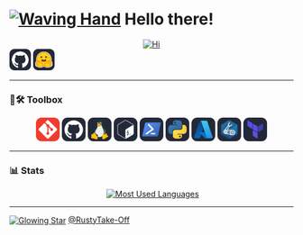 <!-- **RustyTake-Off/RustyTake-Off** is a ✨ _special_ ✨ repository because its `README.md` (this file) appears on your GitHub profile. -->

<!-- .hero -->

<h1>
  <a href="#"><img title="Hi" width="38" alt="Waving Hand" src="https://raw.githubusercontent.com/Tarikul-Islam-Anik/Animated-Fluent-Emojis/master/Emojis/Hand%20gestures/Waving%20Hand.png" /></a>
  Hello there!
</h1>

<div align="center">
  <a href="#"><img title="Hi" alt="Hi" src="https://readme-typing-svg.demolab.com?font=Fira+Code&size=62&duration=1000&pause=3000&color=BE4D25&background=FFFFFF00&center=true&vCenter=true&random=true&width=400&height=100&lines=Hi;Cze%C5%9B%C4%87;Salut;Hola;Oi;Jambo;%EC%95%88%EB%85%95;%E3%82%84%E3%81%82;%E4%BD%A0%E5%A5%BD;G'day" /></a>
</div>

<div>
  <a href="https://github.com/RustyTake-Off"><img title="GitHub" width="38px" alt="GitHub" src="./docs/images/github.svg" /></a>
  <a href="https://huggingface.co/RustyTake-Off"><img title="HuggingFace" width="38px" alt="HuggingFace" src="./docs/images/huggingface.svg" /></a>
</div>

---

<!-- .statistics -->

<h3>
  🧰🛠️ Toolbox
</h3>

<div align="center">
  <a href="#"><img title="Git" width="42px" alt="Git" src="docs/images/git.svg" /></a>
  <a href="#"><img title="GitHub" width="42px" alt="GitHub" src="docs/images/github.svg" /></a>
  <a href="#"><img title="Linux" width="42px" alt="Linux" src="docs/images/linux.svg" /></a>
  <a href="#"><img title="Bash" width="42px" alt="Bash" src="docs/images/bash.svg" /></a>
  <a href="#"><img title="PowerShell" width="42px" alt="PowerShell" src="docs/images/powershell.svg" /></a>
  <a href="#"><img title="Python" width="42px" alt="Python" src="docs/images/python.svg" /></a>
  <a href="#"><img title="Azure" width="42px" alt="Azure" src="docs/images/azure.svg" /></a>
  <a href="#"><img title="Bicep" width="42px" alt="Bicep" src="docs/images/bicep.svg" /></a>
  <a href="#"><img title="Terraform" width="42px" alt="Terraform" src="docs/images/terraform.svg" /></a>
</div>

<!-- <div align="center">
  <img src="https://skillicons.dev/icons?i=git,github,linux,bash,powershell,azure,terraform" />
</div> -->

---

<h3>
  📊 Stats
</h3>

<div align="center">
<!-- <a href="#"><img title="Commit Streak" style="margin-right: 4px;" alt="Commit Streak" src="https://github-readme-streak-stats.herokuapp.com?user=RustyTake-Off&border_radius=22&date_format=j%2Fn%5B%2FY%5D&mode=daily&type=svg&background=0D1117&border=30363D&stroke=BE4D25&ring=35FF00&fire=FF0000&currStreakNum=FFFFFF&sideNums=35FF00&currStreakLabel=BE4D25&sideLabels=BE4D25&dates=FFFFFF" /></a> -->
  <a href="#"><img title="Most Used Languages" style="margin-left: 4px;" alt="Most Used Languages" src="https://github-readme-stats.vercel.app/api/top-langs/?username=RustyTake-Off&title_color=BE4D25&text_color=F9F3F3&border_color=30363D&bg_color=0D1117&cache_seconds=28800&border_radius=22&layout=compact&langs_count=6" /></a>
</div>

---

<!-- .footer -->

<div>
  <a href="https://github.com/RustyTake-Off/RustyTake-Off"><img title="Glowing Star" width="24" align="center" alt="Glowing Star" src="https://raw.githubusercontent.com/Tarikul-Islam-Anik/Animated-Fluent-Emojis/master/Emojis/Travel%20and%20places/Glowing%20Star.png" /></a>
  <a href="https://github.com/RustyTake-Off/RustyTake-Off">@RustyTake-Off</a>
</div>
